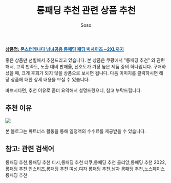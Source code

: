 ﻿---
layout: post
title:  "롱패딩 추천 관련 상품 추천"
author: Soso
categories: [ 디저털/가전 ]
tags: [롱패딩 추천,롱패딩 추천 디시,롱패딩 추천 더쿠,롱패딩 추천 클리앙,롱패딩 추천 2022,롱패딩 추천 인스티즈,롱패딩 추천 여성,여자 롱패딩 추천,남자 롱패딩 추천,노스페이스 롱패딩 추천]
image: https://ads-partners.coupang.com/image1/quMiE7CVO9Ew8-1uqky2PDvg6LUFkoco9gnUuzopt5An7xKWXXeqyUuN0Y9Ozl7GeL8wz4CokaSainSE0H9YbFss5-gR0lVG9gz6_FXSnGLU9YTW1RfnLwkDcKB_eLsNavkDSsyqDlQBTAhMxFzUxeKWOnfPHsqp3d2PLEUrIU10HofWBpYimPCMZBoeLp31OXVfFzkSyD6EvC-2zFOaeKhPdHuwNW1tTc7-qpnmotPWblHoPD7brxQaXAkdAxAm2gREk3TNZB0ATB3VueR-LQnhw1LzdhgkMRpk_oiI_g== 
description: "쿠팡에서 롱패딩 추천 관련 상품으로 가장 고객 선호도가 높은 제품 중 하나입니다."
---

<a href="https://link.coupang.com/re/AFFSDP?lptag=AF5673682&pageKey=344409857&itemId=11911165383&vendorItemId=79184079063&traceid=V0-153-651bf69d994bd1de&requestid=20231116174308335272393240&token=31850C%7CMIXED"><b>상품명: <font color='#01579B'>몬스터캐나다 남녀공용 롱패딩 패딩 빅사이즈 ~2XL까지</font></b></a>

좋은 상품만 선별해서 추천드리고 있습니다.
본 상품은 쿠팡에서 "롱패딩 추천" 와 관련해서, 고객 만족도, 노출 대비 판매율, 선호도가 가장 높은 제품 중의 하나입니다.
구매하셨을 때, 크게 후회가 되지 않을 상품으로 보시면 됩니다. 
다음 이미지를 클릭하시면 해당 상품에 대한 상세 내용을 보실 수 있습니다.

바쁘시다면, 추천 이유로 좀더 요약해서 설명드렸으니, 참고 부탁드립니다.

## 추천 이유 

<a href="https://link.coupang.com/re/AFFSDP?lptag=AF5673682&pageKey=344409857&itemId=11911165383&vendorItemId=79184079063&traceid=V0-153-651bf69d994bd1de&requestid=20231116174308335272393240&token=31850C%7CMIXED"><img src="https://thumbnail9.coupangcdn.com/thumbnails/remote/q89/image/vendor_inventory/d102/5a41510a317c17e7d44ddce8b5255cb8590e396c8f2fe7f02c85303a47d4.jpg"></a> 

본 블로그는 파트너스 활동을 통해 일정액의 수수료를 제공받을 수 있습니다.

## 참고: 관련 검색어    
롱패딩 추천,롱패딩 추천 디시,롱패딩 추천 더쿠,롱패딩 추천 클리앙,롱패딩 추천 2022,롱패딩 추천 인스티즈,롱패딩 추천 여성,여자 롱패딩 추천,남자 롱패딩 추천,노스페이스 롱패딩 추천